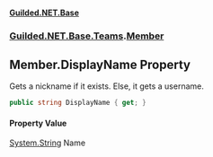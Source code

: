 #### [Guilded.NET.Base](Guilded_NET_Base.md 'Guilded.NET.Base')
### [Guilded.NET.Base.Teams](Guilded_NET_Base.md#Guilded_NET_Base_Teams 'Guilded.NET.Base.Teams').[Member](Member.md 'Guilded.NET.Base.Teams.Member')
## Member.DisplayName Property
Gets a nickname if it exists. Else, it gets a username.  
```csharp
public string DisplayName { get; }
```
#### Property Value
[System.String](https://docs.microsoft.com/en-us/dotnet/api/System.String 'System.String')
Name
